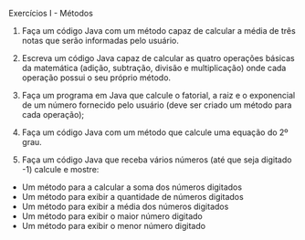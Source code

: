 Exercícios I - Métodos

1. Faça um código Java com um método capaz de calcular a média de três notas que serão informadas pelo usuário.

2. Escreva um código Java capaz de calcular as quatro operações básicas da matemática (adição, subtração, divisão e multiplicação) onde cada operação possui o seu próprio método.

3. Faça um programa em Java que calcule o fatorial, a raiz e o exponencial de um número fornecido pelo usuário (deve ser criado um método para cada operação);

4. Faça um código Java com um método que calcule uma equação do 2º grau.

5. Faça um código Java que receba vários números (até que seja digitado -1) calcule e mostre: 
 - Um método para a calcular a soma dos números digitados 
 - Um método para exibir a quantidade de números digitados 
 - Um método para exibir a média dos números digitados 
 - Um método para exibir o maior número digitado 
 - Um método para exibir o menor número digitado

